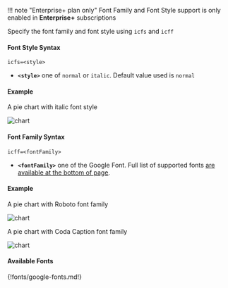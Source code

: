 !!! note "Enterprise+ plan only"
    Font Family and Font Style support is only enabled in **Enterprise+** subscriptions

Specify the font family and font style using `icfs` and `icff`

#### Font Style Syntax
```
icfs=<style>
```

- **`<style>`** one of `normal` or `italic`. Default value used is `normal`

#### Example

A pie chart with italic font style

![chart](https://image-charts.com/chart?cht=pd&icac=fgribreau&chd=t:10,20,30&chco=EA469E,03A9F4,FFC00C&chl=Aaaa|Bbbb|Cccc&chdl=A|B|c&chli=95K€&chs=700x200&icfs=italic&icff=Roboto&ichm=b740adda222e046ddae2287bb9fbdff966a88fa580ca3f0afa95cef4efcca6d1)

#### Font Family Syntax

```
icff=<fontFamily>
```

- **`<fontFamily>`** one of  the Google Font. Full list of supported fonts [are available at the bottom of page](#available-fonts).

#### Example

A pie chart with Roboto font family

![chart](https://image-charts.com/chart?cht=pd&icac=fgribreau&chs=700x200&chd=t:10,20,30&chco=EA469E,03A9F4,FFC00C&chl=Aaaa|Bbbb|Cccc&chdl=A|B|c&chli=95K€&icff=Roboto&ichm=612f70641d127843339a8bf968bb7bc4234ce1d1c9a0119dc15dd8695b519a32)

A pie chart with Coda Caption font family

![chart](https://image-charts.com/chart?cht=pd&icac=fgribreau&chs=700x200&chd=t:10,20,30&chco=EA469E,03A9F4,FFC00C&chl=Aaaa|Bbbb|Cccc&chdl=A|B|c&chli=95K€&icff=Coda+Caption&ichm=b526abc94bf3f1ca67da17d02d7c0b5493580c9b60a06128b16b5ba0edd03f47)

#### Available Fonts

{!fonts/google-fonts.md!}
